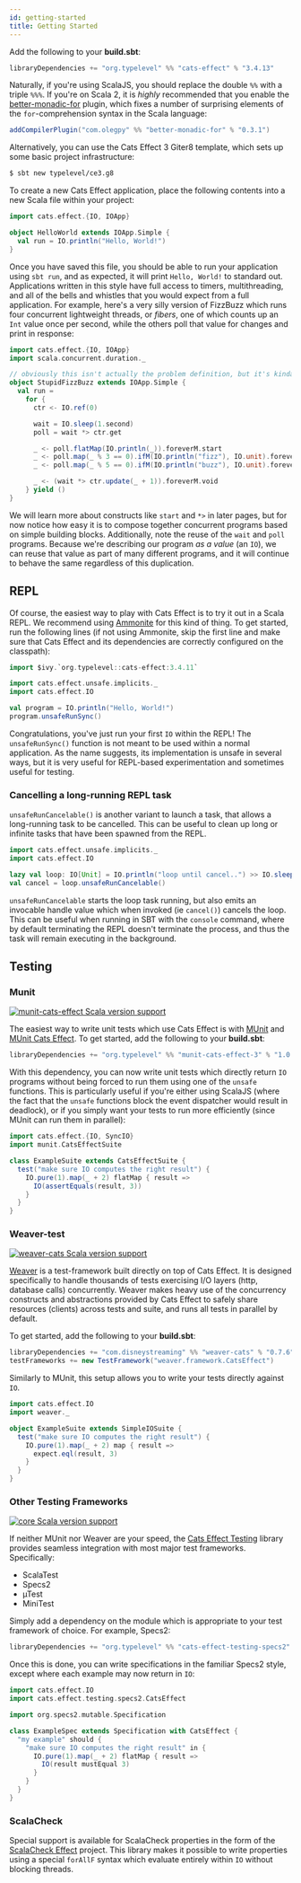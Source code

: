 ```yaml
---
id: getting-started
title: Getting Started
---
```


Add the following to your **build.sbt**:

```scala
libraryDependencies += "org.typelevel" %% "cats-effect" % "3.4.13"
```

Naturally, if you're using ScalaJS, you should replace the double `%%` with a triple `%%%`. If you're on Scala 2, it is *highly* recommended that you enable the [better-monadic-for](https://github.com/oleg-py/better-monadic-for) plugin, which fixes a number of surprising elements of the `for`-comprehension syntax in the Scala language:

```scala
addCompilerPlugin("com.olegpy" %% "better-monadic-for" % "0.3.1")
```

Alternatively, you can use the Cats Effect 3 Giter8 template, which sets up some basic project infrastructure:

```bash
$ sbt new typelevel/ce3.g8
```

To create a new Cats Effect application, place the following contents into a new Scala file within your project:

```scala mdoc
import cats.effect.{IO, IOApp}

object HelloWorld extends IOApp.Simple {
  val run = IO.println("Hello, World!")
}
```

Once you have saved this file, you should be able to run your application using `sbt run`, and as expected, it will print `Hello, World!` to standard out. Applications written in this style have full access to timers, multithreading, and all of the bells and whistles that you would expect from a full application. For example, here's a very silly version of FizzBuzz which runs four concurrent lightweight threads, or *fibers*, one of which counts up an `Int` value once per second, while the others poll that value for changes and print in response:

```scala mdoc
import cats.effect.{IO, IOApp}
import scala.concurrent.duration._

// obviously this isn't actually the problem definition, but it's kinda fun
object StupidFizzBuzz extends IOApp.Simple {
  val run =
    for {
      ctr <- IO.ref(0)

      wait = IO.sleep(1.second)
      poll = wait *> ctr.get

      _ <- poll.flatMap(IO.println(_)).foreverM.start
      _ <- poll.map(_ % 3 == 0).ifM(IO.println("fizz"), IO.unit).foreverM.start
      _ <- poll.map(_ % 5 == 0).ifM(IO.println("buzz"), IO.unit).foreverM.start

      _ <- (wait *> ctr.update(_ + 1)).foreverM.void
    } yield ()
}
```

We will learn more about constructs like `start` and `*>` in later pages, but for now notice how easy it is to compose together concurrent programs based on simple building blocks. Additionally, note the reuse of the `wait` and `poll` programs. Because we're describing our program *as a value* (an `IO`), we can reuse that value as part of many different programs, and it will continue to behave the same regardless of this duplication.

## REPL

Of course, the easiest way to play with Cats Effect is to try it out in a Scala REPL. We recommend using [Ammonite](https://ammonite.io/#Ammonite-REPL) for this kind of thing. To get started, run the following lines (if not using Ammonite, skip the first line and make sure that Cats Effect and its dependencies are correctly configured on the classpath):

```scala
import $ivy.`org.typelevel::cats-effect:3.4.11`

import cats.effect.unsafe.implicits._
import cats.effect.IO

val program = IO.println("Hello, World!")
program.unsafeRunSync()
```

Congratulations, you've just run your first `IO` within the REPL! The `unsafeRunSync()` function is not meant to be used within a normal application. As the name suggests, its implementation is unsafe in several ways, but it is very useful for REPL-based experimentation and sometimes useful for testing.

### Cancelling a long-running REPL task

`unsafeRunCancelable()` is another variant to launch a task, that allows a long-running task to be cancelled. This can be useful to clean up long or infinite tasks that have been spawned from the REPL.

```scala
import cats.effect.unsafe.implicits._
import cats.effect.IO

lazy val loop: IO[Unit] = IO.println("loop until cancel..") >> IO.sleep(2.seconds) >> loop
val cancel = loop.unsafeRunCancelable()
```

`unsafeRunCancelable` starts the loop task running, but also emits an invocable handle value which when invoked (ie `cancel()`) cancels the loop. This can be useful when running in SBT with the `console` command, where by default terminating the REPL doesn't terminate the process, and thus the task will remain executing in the background.

## Testing

### Munit

[![munit-cats-effect Scala version support](https://index.scala-lang.org/typelevel/munit-cats-effect/munit-cats-effect-3/latest-by-scala-version.svg)](https://index.scala-lang.org/typelevel/munit-cats-effect/munit-cats-effect)

The easiest way to write unit tests which use Cats Effect is with [MUnit](https://scalameta.org/munit/) and [MUnit Cats Effect](https://github.com/typelevel/munit-cats-effect). To get started, add the following to your **build.sbt**:

```scala
libraryDependencies += "org.typelevel" %% "munit-cats-effect-3" % "1.0.6" % Test
```

With this dependency, you can now write unit tests which directly return `IO` programs without being forced to run them using one of the `unsafe` functions. This is particularly useful if you're either using ScalaJS (where the fact that the `unsafe` functions block the event dispatcher would result in deadlock), or if you simply want your tests to run more efficiently (since MUnit can run them in parallel):

```scala
import cats.effect.{IO, SyncIO}
import munit.CatsEffectSuite

class ExampleSuite extends CatsEffectSuite {
  test("make sure IO computes the right result") {
    IO.pure(1).map(_ + 2) flatMap { result =>
      IO(assertEquals(result, 3))
    }
  }
}
```

### Weaver-test

[![weaver-cats Scala version support](https://index.scala-lang.org/disneystreaming/weaver-test/weaver-cats/latest-by-scala-version.svg)](https://index.scala-lang.org/disneystreaming/weaver-test/weaver-cats)

[Weaver](https://github.com/disneystreaming/weaver-test) is a test-framework built directly on top of Cats Effect. It is designed specifically to handle thousands of tests exercising I/O layers (http, database calls) concurrently. Weaver makes heavy use of the concurrency constructs and abstractions provided by Cats Effect to safely share resources (clients) across tests and suite, and runs all tests in parallel by default.

To get started, add the following to your **build.sbt**:

```scala
libraryDependencies += "com.disneystreaming" %% "weaver-cats" % "0.7.6" % Test
testFrameworks += new TestFramework("weaver.framework.CatsEffect")
```

Similarly to MUnit, this setup allows you to write your tests directly against `IO`.

```scala
import cats.effect.IO
import weaver._

object ExampleSuite extends SimpleIOSuite {
  test("make sure IO computes the right result") {
    IO.pure(1).map(_ + 2) map { result =>
      expect.eql(result, 3)
    }
  }
}
```


### Other Testing Frameworks

[![core Scala version support](https://index.scala-lang.org/typelevel/cats-effect-testing/core/latest-by-scala-version.svg)](https://index.scala-lang.org/typelevel/cats-effect-testing/core)

If neither MUnit nor Weaver are your speed, the [Cats Effect Testing](https://github.com/typelevel/cats-effect-testing) library provides seamless integration with most major test frameworks. Specifically:

- ScalaTest
- Specs2
- µTest
- MiniTest

Simply add a dependency on the module which is appropriate to your test framework of choice. For example, Specs2:

```scala
libraryDependencies += "org.typelevel" %% "cats-effect-testing-specs2" % "1.2.0" % Test
```

Once this is done, you can write specifications in the familiar Specs2 style, except where each example may now return in `IO`:

```scala
import cats.effect.IO
import cats.effect.testing.specs2.CatsEffect

import org.specs2.mutable.Specification

class ExampleSpec extends Specification with CatsEffect {
  "my example" should {
    "make sure IO computes the right result" in {
      IO.pure(1).map(_ + 2) flatMap { result =>
        IO(result mustEqual 3)
      }
    }
  }
}
```

### ScalaCheck

Special support is available for ScalaCheck properties in the form of the [ScalaCheck Effect](https://github.com/typelevel/scalacheck-effect) project. This library makes it possible to write properties using a special `forAllF` syntax which evaluate entirely within `IO` without blocking threads.
